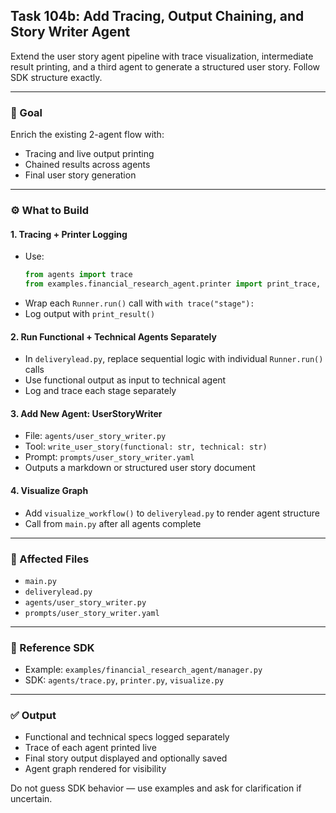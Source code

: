 ## Task 104b: Add Tracing, Output Chaining, and Story Writer Agent

Extend the user story agent pipeline with trace visualization, intermediate result printing, and a third agent to generate a structured user story. Follow SDK structure exactly.

---

### 🧪 Goal
Enrich the existing 2-agent flow with:
- Tracing and live output printing
- Chained results across agents
- Final user story generation

---

### ⚙️ What to Build

#### 1. **Tracing + Printer Logging**
- Use:
  ```python
  from agents import trace
  from examples.financial_research_agent.printer import print_trace, print_result
  ```
- Wrap each `Runner.run()` call with `with trace("stage"):`
- Log output with `print_result()`

#### 2. **Run Functional + Technical Agents Separately**
- In `deliverylead.py`, replace sequential logic with individual `Runner.run()` calls
- Use functional output as input to technical agent
- Log and trace each stage separately

#### 3. **Add New Agent: UserStoryWriter**
- File: `agents/user_story_writer.py`
- Tool: `write_user_story(functional: str, technical: str)`
- Prompt: `prompts/user_story_writer.yaml`
- Outputs a markdown or structured user story document

#### 4. **Visualize Graph**
- Add `visualize_workflow()` to `deliverylead.py` to render agent structure
- Call from `main.py` after all agents complete

---

### 📂 Affected Files
- `main.py`
- `deliverylead.py`
- `agents/user_story_writer.py`
- `prompts/user_story_writer.yaml`

---

### 📘 Reference SDK
- Example: `examples/financial_research_agent/manager.py`
- SDK: `agents/trace.py`, `printer.py`, `visualize.py`

---

### ✅ Output
- Functional and technical specs logged separately
- Trace of each agent printed live
- Final story output displayed and optionally saved
- Agent graph rendered for visibility

Do not guess SDK behavior — use examples and ask for clarification if uncertain.